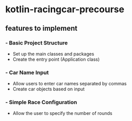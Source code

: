 # kotlin-racingcar-precourse

## features to implement
### - Basic Project Structure

- Set up the main classes and packages
- Create the entry point (Application class)

### - Car Name Input

- Allow users to enter car names separated by commas
- Create car objects based on input

### - Simple Race Configuration

- Allow the user to specify the number of rounds